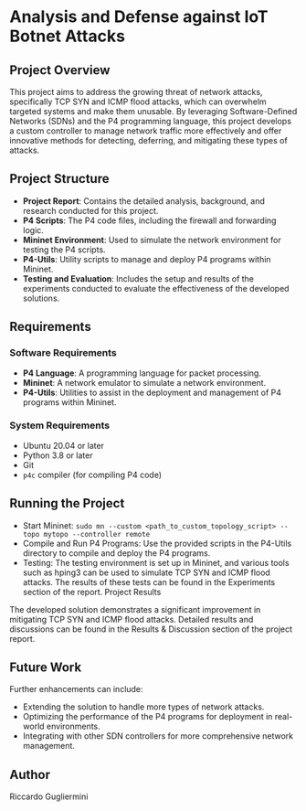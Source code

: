 # Analysis and Defense against IoT Botnet Attacks

## Project Overview

This project aims to address the growing threat of network attacks, specifically TCP SYN and ICMP flood attacks, which can overwhelm targeted systems and make them unusable. By leveraging Software-Defined Networks (SDNs) and the P4 programming language, this project develops a custom controller to manage network traffic more effectively and offer innovative methods for detecting, deferring, and mitigating these types of attacks.

## Project Structure

- **Project Report**: Contains the detailed analysis, background, and research conducted for this project.
- **P4 Scripts**: The P4 code files, including the firewall and forwarding logic.
- **Mininet Environment**: Used to simulate the network environment for testing the P4 scripts.
- **P4-Utils**: Utility scripts to manage and deploy P4 programs within Mininet.
- **Testing and Evaluation**: Includes the setup and results of the experiments conducted to evaluate the effectiveness of the developed solutions.

## Requirements

### Software Requirements
- **P4 Language**: A programming language for packet processing.
- **Mininet**: A network emulator to simulate a network environment.
- **P4-Utils**: Utilities to assist in the deployment and management of P4 programs within Mininet.

### System Requirements
- Ubuntu 20.04 or later
- Python 3.8 or later
- Git
- `p4c` compiler (for compiling P4 code)

## Running the Project

- Start Mininet:
``` sudo mn --custom <path_to_custom_topology_script> --topo mytopo --controller remote ```
- Compile and Run P4 Programs: Use the provided scripts in the P4-Utils directory to compile and deploy the P4 programs.
- Testing: The testing environment is set up in Mininet, and various tools such as hping3 can be used to simulate TCP SYN and ICMP flood attacks. The results of these tests can be found in the Experiments section of the report.
Project Results

The developed solution demonstrates a significant improvement in mitigating TCP SYN and ICMP flood attacks. Detailed results and discussions can be found in the Results & Discussion section of the project report.

## Future Work

Further enhancements can include:

- Extending the solution to handle more types of network attacks.
- Optimizing the performance of the P4 programs for deployment in real-world environments.
- Integrating with other SDN controllers for more comprehensive network management.

## Author

Riccardo Gugliermini
